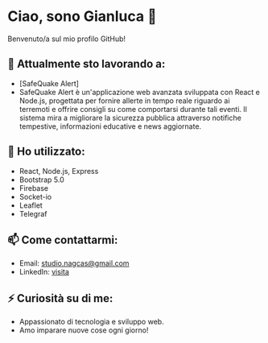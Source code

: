 # Ciao, sono Gianluca 👋

Benvenuto/a sul mio profilo GitHub!

## 🔭 Attualmente sto lavorando a:
- [SafeQuake Alert]
- SafeQuake Alert è un'applicazione web avanzata sviluppata con React e Node.js, progettata per fornire allerte in tempo reale riguardo ai terremoti e offrire consigli su come comportarsi durante tali eventi. Il sistema mira a migliorare la sicurezza pubblica attraverso notifiche tempestive, informazioni educative e news aggiornate.


## 🌱 Ho utilizzato:
- React, Node.js, Express
- Bootstrap 5.0
- Firebase
- Socket-io
- Leaflet
- Telegraf

## 📫 Come contattarmi:
- Email: studio.nagcas@gmail.com
- LinkedIn: [visita](https://www.linkedin.com/in/gianluca-chiaravalloti-5694081a2/)

## ⚡ Curiosità su di me:
- Appassionato di tecnologia e sviluppo web.
- Amo imparare nuove cose ogni giorno!

